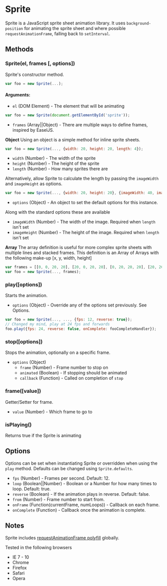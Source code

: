 Sprite
======

Sprite is a JavaScript sprite sheet animation library. It uses `background-position` for animating the sprite sheet and where possible `requestAnimationFrame`, falling back to `setInterval`.

## Methods

### Sprite(el, frames [, options])
Sprite's constructor method.

```javascript
var foo = new Sprite(...);
```

#### Arguments:

- `el` (DOM Element) - The element that will be animating

```javascript
var foo = new Sprite(document.getElementById('sprite'));
```

- `frames` (Array||Object) - There are multiple ways to define frames, inspired by EaselJS.

**Object**
Using an object is a simple method for inline sprite sheets.

```javascript
var foo = new Sprite(..., {width: 20, height: 20, length: 4});
```

- `width` (Number) - The width of the sprite
- `height` (Number) - The height of the sprite
- `length` (Number) - How many sprites there are

Alternatively, allow Sprite to calculate the length by passing the `imageWidth` and `imageHeight` as options.

```javascript
var foo = new Sprite(..., {width: 20, height: 20}, {imageWidth: 40, imageHeight: 40});
```

- `options` (Object) - An object to set the default options for this instance.

Along with the standard options these are available

- `imageWidth` (Number) - The width of the image. Required when `length` isn't set
- `imageHeight` (Number) - The height of the image. Required when `length` isn't set

**Array**
The array definition is useful for more complex sprite sheets with multiple lines and stacked frames.
This definition is an Array of Arrays with the following make-up [x, y, width, height]

```javascript
var frames = [[0, 0, 20, 20], [20, 0, 20, 20], [0, 20, 20, 20], [20, 20, 20, 20]];
var foo = new Sprite(..., frames);
```

### play([options])
Starts the animation.

- `options` (Object) - Override any of the options set previously. See Options.

```javascript
var foo = new Sprite(..., ..., {fps: 12, reverse: true});
// Changed my mind, play at 24 fps and forwards
foo.play({fps: 24, reverse: false, onComplete: fooCompleteHandler});
```
### stop([options])
Stops the animation, optionally on a specific frame.

- `options` (Object)
	- `frame` (Number) - Frame number to stop on
	- `animated` (Boolean) - If stopping should be animated
	- `callback` (Function) - Called on completion of `stop`

### frame([value])
Getter/Setter for frame.

- `value` (Number) - Which frame to go to

### isPlaying()
Returns true if the Sprite is animating

## Options
Options can be set when instantiating Sprite or overridden when using the `play` method. Defaults can be changed using `Sprite.defaults`.

- `fps` (Number) - Frames per second. Default: 12.
- `loop` (Boolean||Number) - Boolean or a Number for how many times to loop. Default: true.
- `reverse` (Boolean) - If the animation plays in reverse. Default: false.
- `from` (Number) - Frame number to start from.
- `onFrame` (Function(currentFrame, numLoops)) - Callback on each frame.
- `onComplete` (Function) - Callback once the animation is complete.

## Notes
Sprite includes [requestAnimationFrame polyfill](https://gist.github.com/paulirish/1579671) globally.

Tested in the following browsers

- IE 7 - 10
- Chrome
- Firefox
- Safari
- Opera